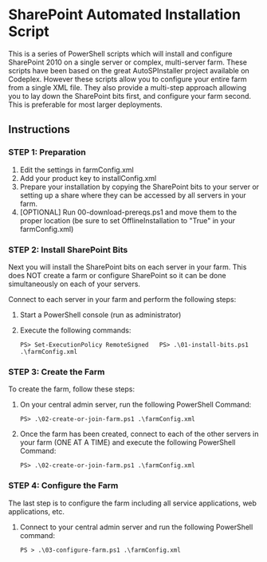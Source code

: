 # SharePoint Automated Installation Script #

This is a series of PowerShell scripts which will install and configure SharePoint 2010 on a single server or complex, multi-server farm.  These scripts have been based on the great AutoSPInstaller project available on Codeplex.  However these scripts allow you to configure your entire farm from a single XML file.  They also provide a multi-step approach allowing you to lay down the SharePoint bits first, and configure your farm second.  This is preferable for most larger deployments.

## Instructions ##

### STEP 1: Preparation ###

1. Edit the settings in farmConfig.xml
2. Add your product key to installConfig.xml
3. Prepare your installation by copying the SharePoint bits to your server or setting up a share where they can be accessed by all servers in your farm.
4. [OPTIONAL] Run 00-download-prereqs.ps1 and move them to the proper location (be sure to set OfflineInstallation to "True" in your farmConfig.xml)

### STEP 2: Install SharePoint Bits ###
Next you will install the SharePoint bits on each server in your farm.  This does NOT create a farm or configure SharePoint so it can be done simultaneously on each of your servers.

Connect to each server in your farm and perform the following steps:

1. Start a PowerShell console (run as administrator)
2. Execute the following commands:

	`PS> Set-ExecutionPolicy RemoteSigned  
	PS> .\01-install-bits.ps1 .\farmConfig.xml`


### STEP 3: Create the Farm ###
To create the farm, follow these steps:

1. On your central admin server, run the following PowerShell Command:

	`PS> .\02-create-or-join-farm.ps1 .\farmConfig.xml`

2. Once the farm has been created, connect to each of the other servers in your farm (ONE AT A TIME) and execute the following PowerShell Command:

	`PS> .\02-create-or-join-farm.ps1 .\farmConfig.xml`

### STEP 4: Configure the Farm ###
The last step is to configure the farm including all service applications, web applications, etc.

1. Connect to your central admin server and run the following PowerShell command:

	`PS > .\03-configure-farm.ps1 .\farmConfig.xml`

